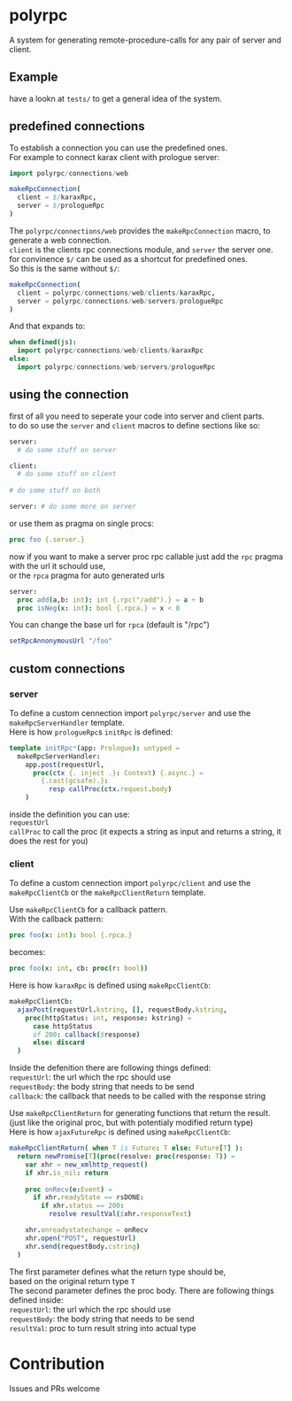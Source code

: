 # polyrpc
A system for generating remote-procedure-calls for any pair of server and client.

## Example
have a lookn at `tests/` to get a general idea of the system.

## predefined connections

To establish a connection you can use the predefined ones.<br>
For example to connect karax client with prologue server:
```nim
import polyrpc/connections/web

makeRpcConnection(
  client = $/karaxRpc,
  server = $/prologueRpc
)
```
The `polyrpc/connections/web` provides the `makeRpcConnection` macro, to generate a web connection. <br>
`client` is the clients rpc connections module, and `server` the server one.<br>
for convinence `$/` can be used as a shortcut for predefined ones.<br>
So this is the same without `$/`:
```nim
makeRpcConnection(
  client = polyrpc/connections/web/clients/karaxRpc,
  server = polyrpc/connections/web/servers/prologueRpc
)
```
And that expands to:
```nim
when defined(js):
  import polyrpc/connections/web/clients/karaxRpc
else:
  import polyrpc/connections/web/servers/prologueRpc
```

## using the connection
first of all you need to seperate your code into server and client parts.<br>
to do so use the `server` and `client` macros to define sections like so:
```nim
server:
  # do some stuff on server

client:
  # do some stuff on client
  
# do some stuff on both

server: # do some more on server
```
or use them as pragma on single procs:
```nim
proc foo {.server.}
```
now if you want to make a server proc rpc callable just add the `rpc` pragma with the url it schould use,<br>
or the `rpca` pragma for auto generated urls
```nim
server:
  proc add(a,b: int): int {.rpc("/add").} = a + b
  proc isNeg(x: int): bool {.rpca.} = x < 0
```
You can change the base url for `rpca` (default is "/rpc")
```nim
setRpcAnnonymousUrl "/foo"
```

## custom connections

### server
To define a custom cennection import `polyrpc/server` and use the `makeRpcServerHandler` template.<br>
Here is how `prologueRpc`s `initRpc` is defined:
```nim
template initRpc*(app: Prologue): untyped =
  makeRpcServerHandler:
    app.post(requestUrl,
      proc(ctx {. inject .}: Context) {.async.} =
        {.cast(gcsafe).}:
          resp callProc(ctx.request.body)
    )
```
inside the definition you can use:<br>
`requestUrl`<br>
`callProc` to call the proc (it expects a string as input and returns a string, it does the rest for you)

### client
To define a custom cennection import `polyrpc/client` and use the `makeRpcClientCb` or the `makeRpcClientReturn` template.

Use `makeRpcClientCb` for a callback pattern.<br>
With the callback pattern:
```nim
proc foo(x: int): bool {.rpca.}
```
becomes:
```nim
proc foo(x: int, cb: proc(r: bool))
```
Here is how `karaxRpc` is defined using `makeRpcClientCb`:
```nim
makeRpcClientCb:
  ajaxPost(requestUrl.kstring, [], requestBody.kstring,
    proc(httpStatus: int, response: kstring) =
      case httpStatus
      of 200: callback($response)
      else: discard
  )
```
Inside the defenition there are following things defined:<br>
`requestUrl`: the url which the rpc should use<br>
`requestBody`: the body string that needs to be send<br>
`callback`: the callback that needs to be called with the response string

Use `makeRpcClientReturn` for generating functions that return the result. (just like the original proc, but with potentialy modified return type)<br>
Here is how `ajaxFutureRpc` is defined using `makeRpcClientCb`:
```nim
makeRpcClientReturn( when T is Future: T else: Future[T] ):
  return newPromise[T](proc(resolve: proc(response: T)) =
    var xhr = new_xmlhttp_request()
    if xhr.is_nil: return
    
    proc onRecv(e:Event) =
      if xhr.readyState == rsDONE:
        if xhr.status == 200:
          resolve resultVal($xhr.responseText)

    xhr.onreadystatechange = onRecv
    xhr.open("POST", requestUrl)
    xhr.send(requestBody.cstring)
  )
```
The first parameter defines what the return type should be,<br>
based on the original return type `T`<br>
The second parameter defines the proc body. There are following things defined inside:<br>
`requestUrl`: the url which the rpc should use<br>
`requestBody`: the body string that needs to be send<br>
`resultVal`: proc to turn result string into actual type

# Contribution
Issues and PRs welcome
